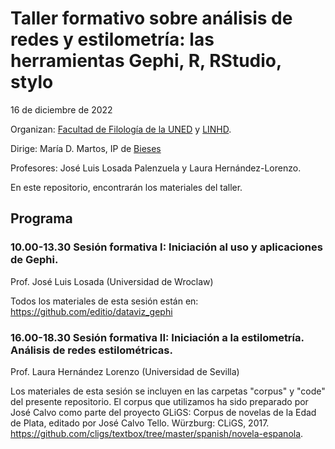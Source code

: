 # Taller formativo sobre análisis de redes y estilometría: las herramientas Gephi, R, RStudio, stylo

16 de diciembre de 2022

Organizan: [Facultad de Filología de la UNED](https://www.uned.es/universidad/facultades/filologia.html) y [LINHD](https://linhd.uned.es/).

Dirige: María D. Martos, IP de [Bieses](https://www.bieses.net/)

Profesores: José Luis Losada Palenzuela y Laura Hernández-Lorenzo.

En este repositorio, encontrarán los materiales del taller.

## Programa
### 10.00-13.30 Sesión formativa I: Iniciación al uso y aplicaciones de Gephi.

Prof. José Luis Losada (Universidad de Wroclaw)

Todos los materiales de esta sesión están en: <https://github.com/editio/dataviz_gephi>


### 16.00-18.30 Sesión formativa II: Iniciación a la estilometría. Análisis de redes estilométricas.

Prof. Laura Hernández Lorenzo (Universidad de Sevilla)

Los materiales de esta sesión se incluyen en las carpetas "corpus" y "code" del presente repositorio. El corpus que utilizamos ha sido preparado por José Calvo como parte del proyecto GLiGS: Corpus de novelas de la Edad de Plata, editado por José Calvo Tello. Würzburg: CLiGS, 2017. <https://github.com/cligs/textbox/tree/master/spanish/novela-espanola>.

